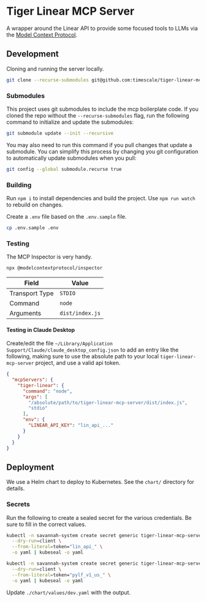 # Tiger Linear MCP Server

A wrapper around the Linear API to provide some focused tools to LLMs via the [Model Context Protocol](https://modelcontextprotocol.io/introduction).

## Development

Cloning and running the server locally.

```bash
git clone --recurse-submodules git@github.com:timescale/tiger-linear-mcp-server.git
```

### Submodules

This project uses git submodules to include the mcp boilerplate code. If you cloned the repo without the `--recurse-submodules` flag, run the following command to initialize and update the submodules:

```bash
git submodule update --init --recursive
```

You may also need to run this command if you pull changes that update a submodule. You can simplify this process by changing you git configuration to automatically update submodules when you pull:

```bash
git config --global submodule.recurse true
```

### Building

Run `npm i` to install dependencies and build the project. Use `npm run watch` to rebuild on changes.

Create a `.env` file based on the `.env.sample` file.

```bash
cp .env.sample .env
```

### Testing

The MCP Inspector is very handy.

```bash
npx @modelcontextprotocol/inspector
```

| Field          | Value           |
| -------------- | --------------- |
| Transport Type | `STDIO`         |
| Command        | `node`          |
| Arguments      | `dist/index.js` |

#### Testing in Claude Desktop

Create/edit the file `~/Library/Application Support/Claude/claude_desktop_config.json` to add an entry like the following, making sure to use the absolute path to your local `tiger-linear-mcp-server` project, and use a valid api token.

```json
{
  "mcpServers": {
    "tiger-linear": {
      "command": "node",
      "args": [
        "/absolute/path/to/tiger-linear-mcp-server/dist/index.js",
        "stdio"
      ],
      "env": {
        "LINEAR_API_KEY": "lin_api_..."
      }
    }
  }
}
```

## Deployment

We use a Helm chart to deploy to Kubernetes. See the `chart/` directory for details.

### Secrets

Run the following to create a sealed secret for the various credentials. Be sure to fill in the correct values.

```bash
kubectl -n savannah-system create secret generic tiger-linear-mcp-server-linear \
  --dry-run=client \
  --from-literal=token="lin_api_" \
  -o yaml | kubeseal -o yaml

kubectl -n savannah-system create secret generic tiger-linear-mcp-server-logfire \
  --dry-run=client \
  --from-literal=token="pylf_v1_us_" \
  -o yaml | kubeseal -o yaml
```

Update `./chart/values/dev.yaml` with the output.
